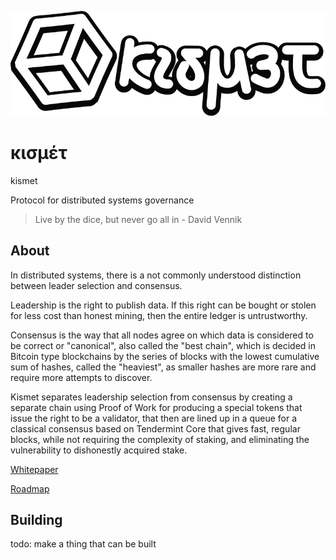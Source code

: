 ![logo](doc/logoshadow.svg)

# κισμέτ

kismet

Protocol for distributed systems governance

> Live by the dice, but never go all in - David Vennik

## About

In distributed systems, there is a not commonly understood distinction between leader selection and consensus. 

Leadership is the right to publish data. If this right can be bought or stolen for less cost than honest mining, then the entire ledger is untrustworthy.

Consensus is the way that all nodes agree on which data is considered to be correct or "canonical", also called the "best chain", which is decided in Bitcoin type blockchains by the series of blocks with the lowest cumulative sum of hashes, called the "heaviest", as smaller hashes are more rare and require more attempts to discover.

Kismet separates leadership selection from consensus by creating a separate chain using Proof of Work for producing a special tokens that issue the right to be a validator, that then are lined up in a queue for a classical consensus based on Tendermint Core that gives fast, regular blocks, while not requiring the complexity of staking, and eliminating the vulnerability to dishonestly acquired stake.

[Whitepaper](doc/whitepaper.md)

[Roadmap](doc/roadmap.md)

## Building

todo: make a thing that can be built
